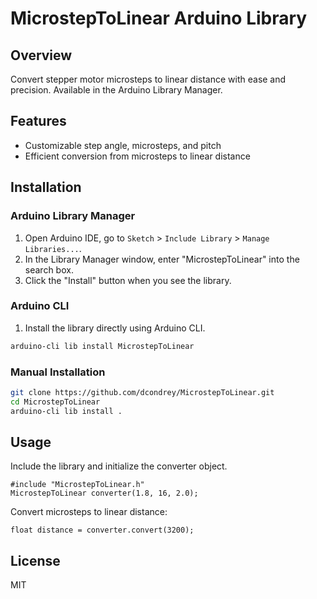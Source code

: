# MicrostepToLinear Arduino Library

## Overview

Convert stepper motor microsteps to linear distance with ease and precision. Available in the Arduino Library Manager.

## Features

- Customizable step angle, microsteps, and pitch
- Efficient conversion from microsteps to linear distance

## Installation

### Arduino Library Manager

1. Open Arduino IDE, go to `Sketch` > `Include Library` > `Manage Libraries...`.
2. In the Library Manager window, enter "MicrostepToLinear" into the search box.
3. Click the "Install" button when you see the library.

### Arduino CLI

1. Install the library directly using Arduino CLI.

```bash
arduino-cli lib install MicrostepToLinear
```

### Manual Installation

```bash
git clone https://github.com/dcondrey/MicrostepToLinear.git
cd MicrostepToLinear
arduino-cli lib install .
```

## Usage

Include the library and initialize the converter object.

```arduino
#include "MicrostepToLinear.h"
MicrostepToLinear converter(1.8, 16, 2.0);
```

Convert microsteps to linear distance:

```arduino
float distance = converter.convert(3200);
```

## License

MIT